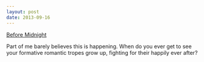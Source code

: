 ```yaml
---
layout: post
date: 2013-09-16
---
```


[Before Midnight](https://www.youtube.com/watch?v=Kv6JWoVKlGY)  

Part of me barely believes this is happening. When do you ever get to see your formative romantic tropes grow up, fighting for their happily ever after? 
